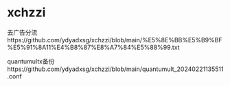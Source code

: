 # xchzzi
去广告分流https://github.com/ydyadxsg/xchzzi/blob/main/%E5%8E%BB%E5%B9%BF%E5%91%8A11%E4%B8%87%E8%A7%84%E5%88%99.txt

quantumultx备份https://github.com/ydyadxsg/xchzzi/blob/main/quantumult_20240221135511.conf
